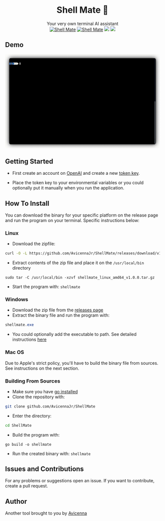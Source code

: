 <h1 align="center">Shell Mate 🤖</h1>
<p align="center">
    Your very own terminal AI assistant<br>
    <a href="https://github.com/AvicennaJr/ShellMate"><img alt="Shell Mate" src="https://img.shields.io/badge/Shell Mate-green"></a>
    <a href="https://github.com/AvicennaJr/ShellMate"><img alt="Shell Mate" src="https://img.shields.io/badge/platform-Linux | Windows | Android-green.svg"></a>
    <img src="https://img.shields.io/badge/Made%20with-Go-1f425f.svg">
    <img src="https://img.shields.io/github/go-mod/go-version/gomods/athens.svg">
</p>

## Demo
<img align="center" src="./assets/demo.gif">

## Getting Started
- First create an account on [OpenAI](https://platform.openai.com/overview) and create a new [token key](https://platform.openai.com/account/api-keys).

- Place the token key to your environmental variables or you could optionally put it manually when you run the application.

## How To Install
You can download the binary for your specific platform on the release page and run the program on your terminal. Specific instructions below:

### Linux
- Download the zipfile:
```bash
curl -O -L https://github.com/AvicennaJr/ShellMate/releases/download/v1.0.0/shellmate_linux_amd64_v1.0.0.tar.gz
```
- Extract contents of the zip file and place it on the `/usr/local/bin` directory
```
sudo tar -C /usr/local/bin -xzvf shellmate_linux_amd64_v1.0.0.tar.gz
```
- Start the program with: `shellmate`

### Windows
- Download the zip file from the [releases page](https://github.com/AvicennaJr/ShellMate/releases/download/v1.0.0/shellmate_windows_amd64_v1.0.0.tar.gz)
- Extract the binary file and run the program with:
```powershell
shellmate.exe
```
- You could optionally add the executable to path. See detailed instructions [here](https://medium.com/@kevinmarkvi/how-to-add-executables-to-your-path-in-windows-5ffa4ce61a53)

### Mac OS 
Due to Apple's strict policy, you'll have to build the binary file from sources. See instructions on the next section.

### Building From Sources 
- Make sure you have [go installed](https://go.dev/doc/install)
- Clone the repository with:
```bash
git clone github.com/AvicennaJr/ShellMate
```
- Enter the directory:
```bash
cd ShellMate
```
- Build the program with:
```
go build -o shellmate
```
- Run the created binary with: `shellmate`

## Issues and Contributions
For any problems or suggestions open an issue. If you want to contribute, create a pull request.

## Author
Another tool brought to you by [Avicenna](https://github.com/AvicennaJr/ShellMate)
